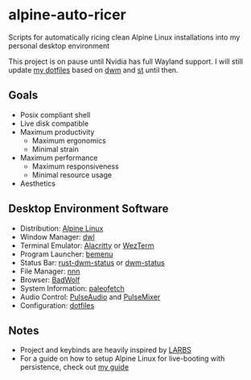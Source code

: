 # alpine-auto-ricer
Scripts for automatically ricing clean Alpine Linux installations into my personal desktop environment

This project is on pause until Nvidia has full Wayland support. I will still update [my dotfiles](https://github.com/IronOxidizer/dotfiles) based on [dwm](https://github.com/IronOxidizer/dwm) and [st](https://github.com/IronOxidizer/st) until then.

## Goals
- Posix compliant shell
- Live disk compatible
- Maximum productivity
  - Maximum ergonomics
  - Minimal strain
- Maximum performance
  - Maximum responsiveness
  - Minimal resource usage
- Aesthetics

## Desktop Environment Software
- Distribution: [Alpine Linux](https://alpinelinux.org/)
- Window Manager: [dwl](https://github.com/djpohly/dwl)
- Terminal Emulator: [Alacritty](https://github.com/alacritty/alacritty) or [WezTerm](https://github.com/wez/wezterm)
- Program Launcher: [bemenu](https://github.com/Cloudef/bemenu)
- Status Bar: [rust-dwm-status](https://github.com/pierrechevalier83/rust-dwm-status) or [dwm-status](https://github.com/Gerschtli/dwm-status)
- File Manager: [nnn](https://github.com/jarun/nnn)
- Browser: [BadWolf](https://hacktivis.me/projects/badwolf)
- System Information: [paleofetch](https://github.com/IronOxidizer/paleofetch)
- Audio Control: [PulseAudio](https://github.com/pulseaudio/pulseaudio) and [PulseMixer](https://github.com/GeorgeFilipkin/pulsemixer)
- Configuration: [dotfiles](https://github.com/IronOxidizer/dotfiles)

## Notes
- Project and keybinds are heavily inspired by [LARBS](https://github.com/LukeSmithxyz/LARBS)
- For a guide on how to setup Alpine Linux for live-booting with persistence, check out [my guide](https://github.com/IronOxidizer/alpine-persistent-usb)
